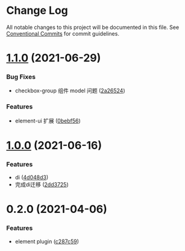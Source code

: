 # Change Log

All notable changes to this project will be documented in this file.
See [Conventional Commits](https://conventionalcommits.org) for commit guidelines.

# [1.1.0](https://github.com/fyl080801/json-to-render/compare/@json2render/plugin-elementui@1.0.0...@json2render/plugin-elementui@1.1.0) (2021-06-29)


### Bug Fixes

* checkbox-group 组件 model 问题 ([2a26524](https://github.com/fyl080801/json-to-render/commit/2a265242bacf9178a502429cb2f7672841bc780f))


### Features

* element-ui 扩展 ([0bebf56](https://github.com/fyl080801/json-to-render/commit/0bebf562bd0d73565a916ed67bc6a9ae16d7b9fa))





# [1.0.0](https://github.com/fyl080801/json-to-render/compare/@json2render/plugin-elementui@0.2.0...@json2render/plugin-elementui@1.0.0) (2021-06-16)


### Features

* di ([4d048d3](https://github.com/fyl080801/json-to-render/commit/4d048d354c4930ad6e4aa3e57a1a03f59362bcc0))
* 完成di迁移 ([2dd3725](https://github.com/fyl080801/json-to-render/commit/2dd372528cbc5d87852946b00f56f8b984464cdf))





# 0.2.0 (2021-04-06)


### Features

* element plugin ([c287c59](https://github.com/fyl080801/json-to-render/commit/c287c596ed70bb97238be64c3410a778f012ba9a))
